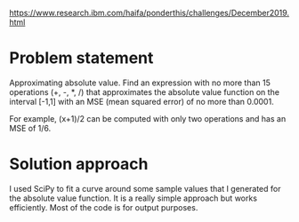 https://www.research.ibm.com/haifa/ponderthis/challenges/December2019.html

Problem statement
=================

Approximating absolute value.
Find an expression with no more than 15 operations (+, -, *, /) that approximates the absolute value function on the interval [-1,1] with an MSE (mean squared error) of no more than 0.0001.

For example, (x+1)/2 can be computed with only two operations and has an MSE of 1/6.

Solution approach
=================

I used SciPy to fit a curve around some sample values that I generated for the absolute value function. It is a really simple approach but works efficiently. Most of the code is for output purposes.
